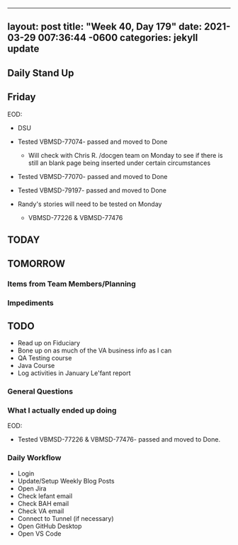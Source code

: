 
---
layout: post
title:  "Week 40, Day 179"
date:   2021-03-29 007:36:44 -0600
categories: jekyll update
---

## Daily Stand Up
## Friday
EOD:
* DSU
* Tested VBMSD-77074- passed and moved to Done
  * Will check with Chris R. /docgen team on Monday to see if there is still an blank page being inserted under certain circumstances
* Tested VBMSD-77070- passed and moved to Done
* Tested VBMSD-79197- passed and moved to Done

* Randy's stories will need to be tested on Monday
  * VBMSD-77226 & VBMSD-77476

## TODAY

## TOMORROW

### Items from Team Members/Planning

### Impediments

## TODO
* Read up on Fiduciary
* Bone up on as much of the VA business info as I can
* QA Testing course
* Java Course
* Log activities in January Le'fant report

### General Questions  

### What I actually ended up doing
EOD:
* Tested VBMSD-77226 & VBMSD-77476- passed and moved to Done.

### Daily Workflow
* Login
* Update/Setup Weekly Blog Posts
* Open Jira
* Check lefant email
* Check BAH email
* Check VA email
* Connect to Tunnel (if necessary)
* Open GitHub Desktop
* Open VS Code